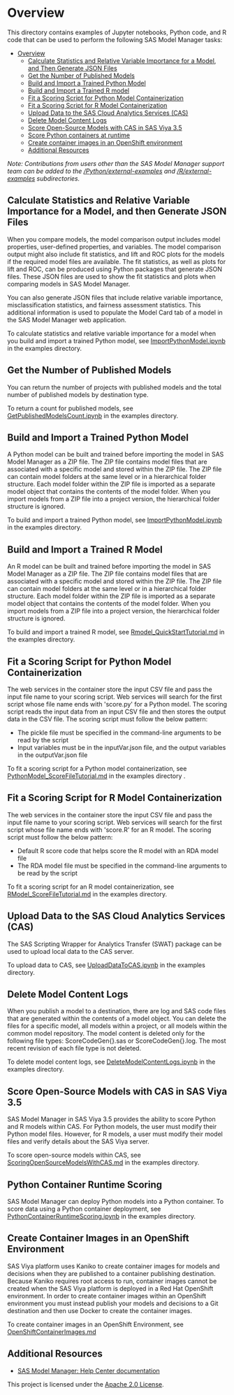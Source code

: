 # Overview

This directory contains examples of Jupyter notebooks, Python code, and R code that can be used to perform the following SAS Model Manager tasks:
- [Overview](#overview)
  - [Calculate Statistics and Relative Variable Importance for a Model, and Then Generate JSON Files](#calculate-statistics-and-relative-variable-importance-for-a-model-and-then-generate-json-files)
  - [Get the Number of Published Models](#get-the-number-of-published-models)
  - [Build and Import a Trained Python Model](#build-and-import-a-trained-python-model)
  - [Build and Import a Trained R model](#build-and-import-a-trained-r-model)
  - [Fit a Scoring Script for Python Model Containerization](#fit-a-scoring-script-for-python-model-containerization)
  - [Fit a Scoring Script for R Model Containerization](#fit-a-scoring-script-for-r-model-containerization)
  - [Upload Data to the SAS Cloud Analytics Services (CAS)](#upload-data-to-the-sas-cloud-analytics-services-cas)
  - [Delete Model Content Logs](#delete-model-content-logs)
  - [Score Open-Source Models with CAS in SAS Viya 3.5](#score-open-source-models-with-cas-in-sas-viya-35)
  - [Score Python containers at runtime](#python-container-runtime-scoring)
  - [Create container images in an OpenShift environment](#create-container-images-in-an-openshift-environment)
  - [Additional Resources](#additional-resources)

_Note: Contributions from users other than the SAS Model Manager support team can be added to the [/Python/external-examples](./Python/external-examples/README.md) and [/R/external-examples](R/external-examples/README.md) subdirectories._

## Calculate Statistics and Relative Variable Importance for a Model, and then Generate JSON Files

When you compare models, the model comparison output includes model properties, user-defined properties, and variables. The model comparison output
might also include fit statistics, and lift and ROC plots for the models if the required model files are available. The fit statistics, as well as
plots for lift and ROC, can be produced using Python packages that generate JSON files. These JSON files are used to show the fit statistics
and plots when comparing models in SAS Model Manager.

You can also generate JSON files that include relative variable importance, misclassification statistics, and fairness assessment statistics. 
This additional information is used to populate the Model Card tab of a model in the SAS Model Manager web application.

To calculate statistics and relative variable importance for a model when you build and import a trained Python model, see [ImportPythonModel.ipynb](Python/ImportPythonModel.ipynb) in the examples directory.

## Get the Number of Published Models

You can return the number of projects with published models and the total number of published models by destination type.

To return a count for published models, see [GetPublishedModelsCount.ipynb](Python/GetPublishedModelsCount.ipynb) in the examples directory.

## Build and Import a Trained Python Model

A Python model can be built and trained before importing the model in SAS Model Manager as a ZIP file. The ZIP file contains model files that are associated
with a specific model and stored within the ZIP file. The ZIP file can contain model folders at the same level or in a hierarchical folder structure.
Each model folder within the ZIP file is imported as a separate model object that contains the contents of the model folder.
When you import models from a ZIP file into a project version, the hierarchical folder structure is ignored.

To build and import a trained Python model, see [ImportPythonModel.ipynb](Python/ImportPythonModel.ipynb) in the examples directory.

## Build and Import a Trained R Model

An R model can be built and trained before importing the model in SAS Model Manager as a ZIP file. The ZIP file contains model files that are associated
with a specific model and stored within the ZIP file. The ZIP file can contain model folders at the same level or in a hierarchical folder structure.
Each model folder within the ZIP file is imported as a separate model object that contains the contents of the model folder.
When you import models from a ZIP file into a project version, the hierarchical folder structure is ignored.

To build and import a trained R model, see [Rmodel_QuickStartTutorial.md](R/Rmodel_QuickStartTutorial.md) in the examples directory.

## Fit a Scoring Script for Python Model Containerization

The web services in the container store the input CSV file and pass the input file name to your scoring script. Web services will search for the first script whose file
name ends with 'score.py' for a Python model. The scoring script reads the input data from an input CSV file and then stores the output data in the CSV file.
The scoring script must follow the below pattern:

* The pickle file must be specified in the command-line arguments to be read by the script
* Input variables must be in the inputVar.json file, and the output variables in the outputVar.json file

To fit a scoring script for a Python model containerization, see [PythonModel_ScoreFileTutorial.md](Python/PythonModel_ScoreFileTutorial.md) in the examples directory .

## Fit a Scoring Script for R Model Containerization

The web services in the container store the input CSV file and pass the input file name to your scoring script. Web services will search for the first script whose file
name ends with 'score.R' for an R model. The scoring script must follow the below pattern:

* Default R score code that helps score the R model with an RDA model file
* The RDA model file must be specified in the command-line arguments to be read by the script

To fit a scoring script for an R model containerization, see [RModel_ScoreFileTutorial.md](R/RModel_ScoreFileTutorial.md) in the examples directory.

## Upload Data to the SAS Cloud Analytics Services (CAS)

The SAS Scripting Wrapper for Analytics Transfer (SWAT) package can be used to upload local data to the CAS server. 

To upload data to CAS, see [UploadDataToCAS.ipynb](Python/UploadDataToCAS.ipynb) in the examples directory.

## Delete Model Content Logs
When you publish a model to a destination, there are log and SAS code files that are generated within the contents of a model object. 
You can delete the files for a specific model, all models within a project, or all models within the common model repository. 
The model content is deleted only for the following file types: ScoreCodeGen{}.sas or ScoreCodeGen{}.log. The most recent revision of each file type is not deleted.

To delete model content logs, see [DeleteModelContentLogs.ipynb](Python/DeleteModelContentLogs.ipynb) in the examples directory.

## Score Open-Source Models with CAS in SAS Viya 3.5
SAS Model Manager in SAS Viya 3.5 provides the ability to score Python and R models within CAS. For Python models, the user must modify their Python model files. 
However, for R models, a user must modify their model files and verify details about the SAS Viya server.

To score open-source models within CAS, see [ScoringOpenSourceModelsWithCAS.md](./ScoringOpenSourceModelsWithCAS.md) in the examples directory.

## Python Container Runtime Scoring
SAS Model Manager can deploy Python models into a Python container. To score data using a Python container deployment, see [PythonContainerRuntimeScoring.ipynb](Python/PythonContainerRuntimeScoring.ipynb) in the examples directory.

## Create Container Images in an OpenShift Environment
SAS Viya platform uses Kaniko to create container images for models and decisions when they are published to a container publishing destination. 
Because Kaniko requires root access to run, container images cannot be created when the SAS Viya platform is deployed in a Red Hat OpenShift environment. 
In order to create container images within an OpenShift environment you must instead publish your models and decisions to a Git destination and then use Docker to create the container images.

To create container images in an OpenShift Environment, see [OpenShiftContainerImages.md](./OpenShiftContainerImages.md)

## Additional Resources
* [SAS Model Manager: Help Center documentation](https://documentation.sas.com/?cdcId=mdlmgrcdc&cdcVersion=default&docsetId=mdlmgrwlcm&docsetTarget=home.htm)


This project is licensed under the [Apache 2.0 License](../LICENSE).
